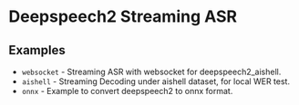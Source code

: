 # Deepspeech2 Streaming ASR

## Examples

* `websocket` - Streaming ASR with websocket for deepspeech2_aishell.    
* `aishell` - Streaming Decoding under aishell dataset, for local WER test.    
* `onnx` - Example to convert deepspeech2 to onnx format.

